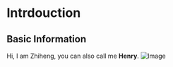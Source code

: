 # Intrdouction
## Basic Information
Hi, I am Zhiheng, you can also call me **Henry**. 
![Image](https://www.motorsport.com/f1/news/bottas-alfa-romeo-strong-early-form/9458488/)
